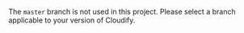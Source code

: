 The `master` branch is not used in this project.
Please select a branch applicable to your version of Cloudify.
